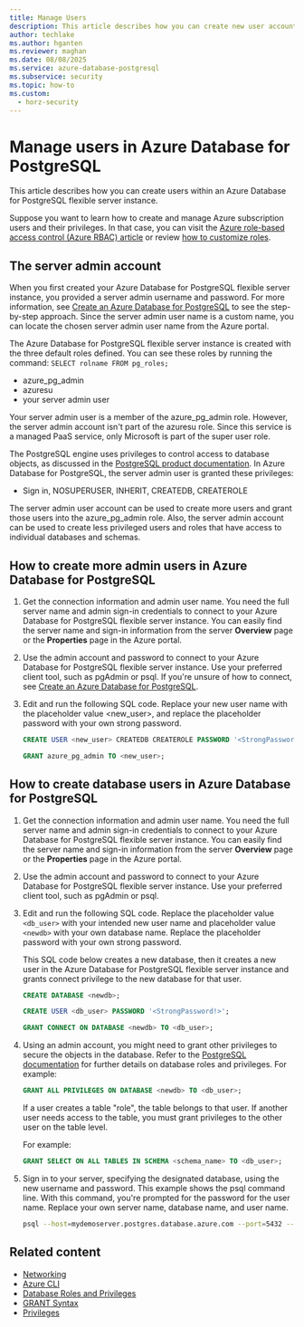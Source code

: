 ```yaml
---
title: Manage Users
description: This article describes how you can create new user accounts to interact with an Azure Database for PostgreSQL flexible server instance.
author: techlake
ms.author: hganten
ms.reviewer: maghan
ms.date: 08/08/2025
ms.service: azure-database-postgresql
ms.subservice: security
ms.topic: how-to
ms.custom:
  - horz-security
---
```


# Manage users in Azure Database for PostgreSQL

This article describes how you can create users within an Azure Database for PostgreSQL flexible server instance.

Suppose you want to learn how to create and manage Azure subscription users and their privileges. In that case, you can visit the [Azure role-based access control (Azure RBAC) article](/azure/role-based-access-control/built-in-roles) or review [how to customize roles](/azure/role-based-access-control/custom-roles).

## The server admin account

When you first created your Azure Database for PostgreSQL flexible server instance, you provided a server admin username and password. For more information, see [Create an Azure Database for PostgreSQL](quickstart-create-server.md) to see the step-by-step approach. Since the server admin user name is a custom name, you can locate the chosen server admin user name from the Azure portal.

The Azure Database for PostgreSQL flexible server instance is created with the three default roles defined. You can see these roles by running the command: `SELECT rolname FROM pg_roles;`

- azure_pg_admin
- azuresu
- your server admin user

Your server admin user is a member of the azure_pg_admin role. However, the server admin account isn't part of the azuresu role. Since this service is a managed PaaS service, only Microsoft is part of the super user role.

The PostgreSQL engine uses privileges to control access to database objects, as discussed in the [PostgreSQL product documentation](https://www.postgresql.org/docs/current/static/sql-createrole.html). In Azure Database for PostgreSQL, the server admin user is granted these privileges:

- Sign in, NOSUPERUSER, INHERIT, CREATEDB, CREATEROLE

The server admin user account can be used to create more users and grant those users into the azure_pg_admin role. Also, the server admin account can be used to create less privileged users and roles that have access to individual databases and schemas.

## How to create more admin users in Azure Database for PostgreSQL 

1. Get the connection information and admin user name.
You need the full server name and admin sign-in credentials to connect to your Azure Database for PostgreSQL flexible server instance. You can easily find the server name and sign-in information from the server **Overview** page or the **Properties** page in the Azure portal.

1. Use the admin account and password to connect to your Azure Database for PostgreSQL flexible server instance. Use your preferred client tool, such as pgAdmin or psql.
If you're unsure of how to connect, see [Create an Azure Database for PostgreSQL](quickstart-create-server.md).

1. Edit and run the following SQL code. Replace your new user name with the placeholder value <new_user>, and replace the placeholder password with your own strong password.

    ```sql
    CREATE USER <new_user> CREATEDB CREATEROLE PASSWORD '<StrongPassword!>';
    
    GRANT azure_pg_admin TO <new_user>;
    ```
    
## How to create database users in Azure Database for PostgreSQL 

1. Get the connection information and admin user name.
You need the full server name and admin sign-in credentials to connect to your Azure Database for PostgreSQL flexible server instance. You can easily find the server name and sign-in information from the server **Overview** page or the **Properties** page in the Azure portal.

1. Use the admin account and password to connect to your Azure Database for PostgreSQL flexible server instance. Use your preferred client tool, such as pgAdmin or psql.

1. Edit and run the following SQL code. Replace the placeholder value `<db_user>` with your intended new user name and placeholder value `<newdb>` with your own database name. Replace the placeholder password with your own strong password.

    This SQL code below creates a new database, then it creates a new user in the Azure Database for PostgreSQL flexible server instance and grants connect privilege to the new database for that user.
    
    ```sql
    CREATE DATABASE <newdb>;
    
    CREATE USER <db_user> PASSWORD '<StrongPassword!>';
    
    GRANT CONNECT ON DATABASE <newdb> TO <db_user>;
    ```
        
1. Using an admin account, you might need to grant other privileges to secure the objects in the database. Refer to the [PostgreSQL documentation](https://www.postgresql.org/docs/current/static/ddl-priv.html) for further details on database roles and privileges. For example:

    ```sql
    GRANT ALL PRIVILEGES ON DATABASE <newdb> TO <db_user>;
    ```

    If a user creates a table "role", the table belongs to that user. If another user needs access to the table, you must grant privileges to the other user on the table level.

    For example:

    ```sql
    GRANT SELECT ON ALL TABLES IN SCHEMA <schema_name> TO <db_user>;
    ```
    
1. Sign in to your server, specifying the designated database, using the new username and password. This example shows the psql command line. With this command, you're prompted for the password for the user name. Replace your own server name, database name, and user name.

    ```bash
    psql --host=mydemoserver.postgres.database.azure.com --port=5432 --username=db_user --dbname=newdb
    ```

## Related content

- [Networking](how-to-manage-firewall-portal.md)
- [Azure CLI](how-to-manage-firewall-cli.md)
- [Database Roles and Privileges](https://www.postgresql.org/docs/current/static/user-manag.html)
- [GRANT Syntax](https://www.postgresql.org/docs/current/static/sql-grant.html)
- [Privileges](https://www.postgresql.org/docs/current/static/ddl-priv.html)
